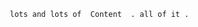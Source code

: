           
                   
                   
                   
                   
                   
       lots and lots of  Content  . all of it .
           
           
           
           
           
        